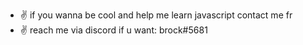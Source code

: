 - ✌️ if you wanna be cool and help me learn javascript contact me fr
- ✌️ reach me via discord if u want: brock#5681

<!---
brock4/brock4 is a ✨ special ✨ repository because its `README.md` (this file) appears on your GitHub profile.
You can click the Preview link to take a look at your changes.
--->
